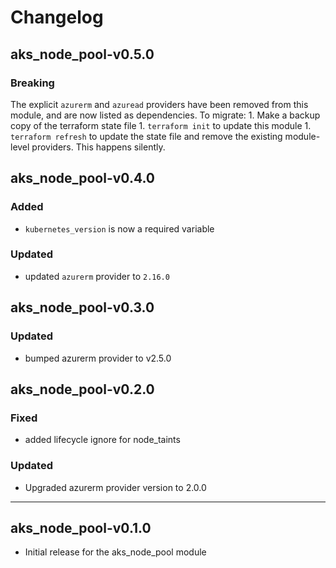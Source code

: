 # Changelog

## aks_node_pool-v0.5.0
### Breaking

The explicit `azurerm` and `azuread` providers have been removed from this module, and are now listed as dependencies. To migrate:
	1. Make a backup copy of the terraform state file
	1. `terraform init` to update this module
	1. `terraform refresh` to update the state file and remove the existing module-level providers. This happens silently.

## aks_node_pool-v0.4.0
### Added
- `kubernetes_version` is now a required variable

### Updated
- updated `azurerm` provider to `2.16.0`

## aks_node_pool-v0.3.0
### Updated
- bumped azurerm provider to v2.5.0

## aks_node_pool-v0.2.0

### Fixed

- added lifecycle ignore for node_taints

### Updated

- Upgraded azurerm provider version to 2.0.0

___

## aks_node_pool-v0.1.0

- Initial release for the aks_node_pool module
